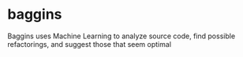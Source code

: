 # baggins
Baggins uses Machine Learning to analyze source code, find possible refactorings, and suggest those that seem optimal
